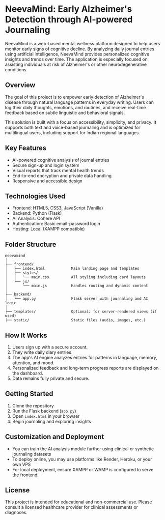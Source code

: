 # NeevaMind: Early Alzheimer's Detection through AI-powered Journaling

NeevaMind is a web-based mental wellness platform designed to help users monitor early signs of cognitive decline. By analyzing daily journal entries using artificial intelligence, NeevaMind provides personalized cognitive insights and trends over time. The application is especially focused on assisting individuals at risk of Alzheimer's or other neurodegenerative conditions.

## Overview

The goal of this project is to empower early detection of Alzheimer's disease through natural language patterns in everyday writing. Users can log their daily thoughts, emotions, and routines, and receive real-time feedback based on subtle linguistic and behavioral signals.

This solution is built with a focus on accessibility, simplicity, and privacy. It supports both text and voice-based journaling and is optimized for multilingual users, including support for Indian regional languages.

## Key Features

* AI-powered cognitive analysis of journal entries
* Secure sign-up and login system
* Visual reports that track mental health trends
* End-to-end encryption and private data handling
* Responsive and accessible design

## Technologies Used

* Frontend: HTML5, CSS3, JavaScript (Vanilla)
* Backend: Python (Flask)
* AI Analysis: Cohere API
* Authentication: Basic email-password login
* Hosting: Local (XAMPP compatible)

## Folder Structure

```
neevamind
│
├── frontend/
│   ├── index.html            Main landing page and templates
│   ├── styles/
│   │   └── main.css          All styling including card layouts
│   └── js/
│       └── main.js           Handles routing and dynamic content
│
├── backend/
│   └── app.py                Flask server with journaling and AI logic
│
├── templates/                Optional: for server-rendered views (if used)
├── static/                   Static files (audio, images, etc.)
```

## How It Works

1. Users sign up with a secure account.
2. They write daily diary entries.
3. The app's AI engine analyzes entries for patterns in language, memory, attention, and mood.
4. Personalized feedback and long-term progress reports are displayed on the dashboard.
5. Data remains fully private and secure.

## Getting Started

1. Clone the repository
2. Run the Flask backend (`app.py`)
3. Open `index.html` in your browser
4. Begin journaling and exploring insights

## Customization and Deployment

* You can train the AI analysis module further using clinical or synthetic journaling datasets
* To deploy online, you may use platforms like Render, Heroku, or your own VPS
* For local deployment, ensure XAMPP or WAMP is configured to serve the frontend

## License

This project is intended for educational and non-commercial use. Please consult a licensed healthcare provider for clinical assessments or diagnoses.


